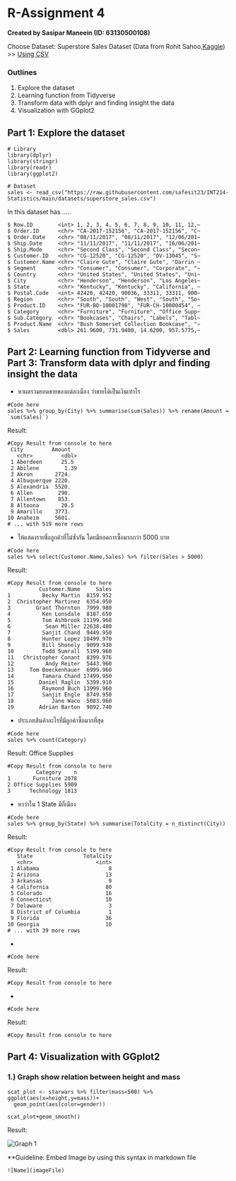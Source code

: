 # R-Assignment 4

**Created by Sasipar Maneein (ID: 63130500108)**

Choose Dataset:
Superstore Sales Dataset (Data from Rohit Sahoo,[Kaggle](https://www.kaggle.com/rohitsahoo/sales-forecasting)) >> [Using CSV](https://raw.githubusercontent.com/safesit23/INT214-Statistics/main/datasets/superstore_sales.csv)


### Outlines
1. Explore the dataset
2. Learning function from Tidyverse
3. Transform data with dplyr and finding insight the data
4. Visualization with GGplot2

## Part 1: Explore the dataset

```
# Library
library(dplyr)
library(stringr)
library(readr)
library(ggplot2)

# Dataset
sales <- read_csv("https://raw.githubusercontent.com/safesit23/INT214-Statistics/main/datasets/superstore_sales.csv")
```

In this dataset has .....
```
$ Row.ID        <int> 1, 2, 3, 4, 5, 6, 7, 8, 9, 10, 11, 12,~
$ Order.ID      <chr> "CA-2017-152156", "CA-2017-152156", "C~
$ Order.Date    <chr> "08/11/2017", "08/11/2017", "12/06/201~
$ Ship.Date     <chr> "11/11/2017", "11/11/2017", "16/06/201~
$ Ship.Mode     <chr> "Second Class", "Second Class", "Secon~
$ Customer.ID   <chr> "CG-12520", "CG-12520", "DV-13045", "S~
$ Customer.Name <chr> "Claire Gute", "Claire Gute", "Darrin ~
$ Segment       <chr> "Consumer", "Consumer", "Corporate", "~
$ Country       <chr> "United States", "United States", "Uni~
$ City          <chr> "Henderson", "Henderson", "Los Angeles~
$ State         <chr> "Kentucky", "Kentucky", "California", ~
$ Postal.Code   <int> 42420, 42420, 90036, 33311, 33311, 900~
$ Region        <chr> "South", "South", "West", "South", "So~
$ Product.ID    <chr> "FUR-BO-10001798", "FUR-CH-10000454", ~
$ Category      <chr> "Furniture", "Furniture", "Office Supp~
$ Sub.Category  <chr> "Bookcases", "Chairs", "Labels", "Tabl~
$ Product.Name  <chr> "Bush Somerset Collection Bookcase", "~
$ Sales         <dbl> 261.9600, 731.9400, 14.6200, 957.5775,~

```



## Part 2: Learning function from Tidyverse and Part 3: Transform data with dplyr and finding insight the data

- หาผลรวมยอดขายของแต่ละเมือง ว่าขายได้เป็นเงินเท่าไร
```
#Code here
sales %>% group_by(City) %>% summarise(sum(Sales)) %>% rename(Amount = `sum(Sales)`)
```

Result:

```
#Copy Result from console to here
 City         Amount
   <chr>         <dbl>
 1 Aberdeen      25.5 
 2 Abilene        1.39
 3 Akron       2724.  
 4 Albuquerque 2220.  
 5 Alexandria  5520.  
 6 Allen        290.  
 7 Allentown    853.  
 8 Altoona       20.5 
 9 Amarillo    3773.  
10 Anaheim     5601.  
# ... with 519 more rows
```
- ให้แสดงรายชื่อลูกค้าที่ไม่ซ้ำกัน โดยมียอดการซื้อมากกว่า 5000 บาท
```
#Code here
sales %>% select(Customer.Name,Sales) %>% filter(Sales > 5000)

```

Result:

```
#Copy Result from console to here
          Customer.Name     Sales
1          Becky Martin  8159.952
2  Christopher Martinez  6354.950
3        Grant Thornton  7999.980
4          Ken Lonsdale  8187.650
5          Tom Ashbrook 11199.968
6           Sean Miller 22638.480
7          Sanjit Chand  9449.950
8          Hunter Lopez 10499.970
9          Bill Shonely  9099.930
10         Todd Sumrall  5199.960
11   Christopher Conant  8399.976
12          Andy Reiter  5443.960
13     Tom Boeckenhauer  6999.960
14         Tamara Chand 17499.950
15        Daniel Raglin  5399.910
16         Raymond Buch 13999.960
17         Sanjit Engle  8749.950
18            Jane Waco  5083.960
19        Adrian Barton  9892.740
```
- ประเภทสินค้าอะไรที่มีลูกค้าซื้อมากที่สุด
```
#Code here
sales %>% count(Category)
```

Result: Office Supplies

```
#Copy Result from console to here
         Category    n
1       Furniture 2078
2 Office Supplies 5909
3      Technology 1813
```
- หาว่าใน 1 State มีกี่เมือง
```
#Code here
sales %>% group_by(State) %>% summarise(TotalCity = n_distinct(City))

```

Result: 

```
#Copy Result from console to here
   State                TotalCity
   <chr>                    <int>
 1 Alabama                      8
 2 Arizona                     13
 3 Arkansas                     9
 4 California                  80
 5 Colorado                    16
 6 Connecticut                 10
 7 Delaware                     3
 8 District of Columbia         1
 9 Florida                     36
10 Georgia                     10
# ... with 39 more rows
```
- 
```
#Code here

```

Result: 

```
#Copy Result from console to here

```
- 
```
#Code here

```

Result: 

```
#Copy Result from console to here

```

## Part 4: Visualization with GGplot2
### 1.) Graph show relation between height and mass
```
scat_plot <- starwars %>% filter(mass<500) %>% ggplot(aes(x=height,y=mass))+
  geom_point(aes(color=gender))

scat_plot+geom_smooth()
```
Result:

![Graph 1](graph1.png)

**Guideline:
Embed Image by using this syntax in markdown file
````
![Name](imageFile)
````
